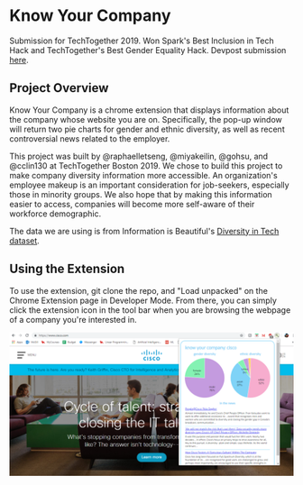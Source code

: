 # Know Your Company
Submission for TechTogether 2019. Won Spark's Best Inclusion in Tech Hack and TechTogether's Best Gender Equality Hack. Devpost submission [here](https://devpost.com/software/know_your_company).

## Project Overview

Know Your Company is a chrome extension that displays information about the company whose website you are on. Specifically,
the pop-up window will return two pie charts for gender and ethnic diversity, as well as recent controversial news related to the employer.

This project was built by @raphaelletseng, @miyakeilin, @gohsu, and @cclin130 at TechTogether Boston 2019. We chose to build this project to make company diversity
information more accessible. An organization's employee makeup is an important consideration for job-seekers, especially those in minority groups.
We also hope that by making this information easier to access, companies will become more self-aware of their workforce demographic.

The data we are using is from Information is Beautiful's [Diversity in Tech dataset](https://informationisbeautiful.net/visualizations/diversity-in-tech/).

## Using the Extension

To use the extension, git clone the repo, and "Load unpacked" on the Chrome Extension page in Developer Mode. From there, you can simply click the extension icon in the tool bar when you are browsing the webpage of a company you're interested in.

![alt text](https://github.com/cclin130/know_your_company/blob/master/know_your_company_cisco_ex.PNG)